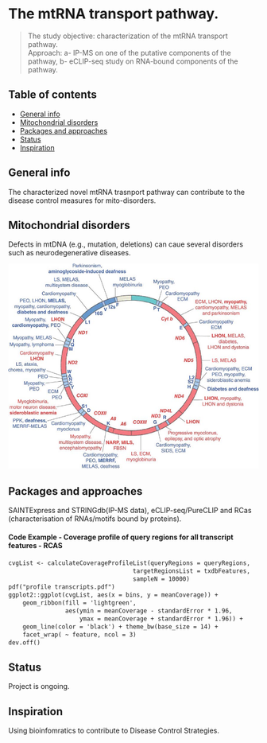 # The mtRNA transport pathway.
> The study objective: characterization of the mtRNA transport pathway.   
Approach: a- IP-MS on one of the putative components of the pathway, b- eCLIP-seq study on RNA-bound components of the pathway.


## Table of contents
* [General info](#general-info)
* [Mitochondrial disorders](#image)
* [Packages and approaches](#R)
* [Status](#status)
* [Inspiration](#inspiration)


## General info
The characterized novel mtRNA trasnport pathway can contribute to the disease control measures for mito-disorders.

## Mitochondrial disorders
Defects in mtDNA (e.g., mutation, deletions) can caue several disorders such as neurodegenerative diseases.

![mt-disorders](./static/mitoDisorders.jpeg) 

## Packages and approaches
SAINTExpress and STRINGdb(IP-MS data), eCLIP-seq/PureCLIP and RCas (characterisation of RNAs/motifs bound by proteins).


#### Code Example - Coverage profile of query regions for all transcript features - RCAS
	cvgList <- calculateCoverageProfileList(queryRegions = queryRegions,
                                       targetRegionsList = txdbFeatures,
                                       sampleN = 10000)
	pdf("profile transcripts.pdf")
	ggplot2::ggplot(cvgList, aes(x = bins, y = meanCoverage)) +
  		geom_ribbon(fill = 'lightgreen',
              		aes(ymin = meanCoverage - standardError * 1.96,
                  		ymax = meanCoverage + standardError * 1.96)) +
 		geom_line(color = 'black') + theme_bw(base_size = 14) +
 		facet_wrap( ~ feature, ncol = 3)
	dev.off()
 

## Status
Project is ongoing.

## Inspiration
Using bioinfomratics to contribute to Disease Control Strategies.
